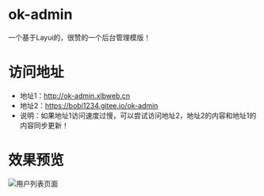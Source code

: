 # ok-admin
一个基于Layui的，很赞的一个后台管理模版！

# 访问地址
- 地址1：http://ok-admin.xlbweb.cn
- 地址2：https://bobi1234.gitee.io/ok-admin
- 说明：如果地址1访问速度过慢，可以尝试访问地址2，地址2的内容和地址1的内容同步更新！

# 效果预览
![用户列表页面](https://note.youdao.com/yws/public/resource/061267ec637009aca0b1e0244567f3dd/xmlnote/5283180158184BE199F1FB2D19DE5C1D/3349)
